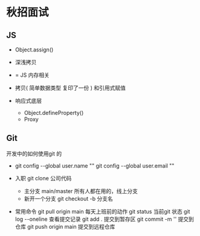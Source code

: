 # 秋招面试

## JS

- Object.assign()

- 深浅拷贝
- = JS 内存相关
- 拷贝( 简单数据类型 复印了一份 ) 和引用式赋值

- 响应式底层
  - Object.defineProperty()
  - Proxy

## Git
开发中的如何使用git 的
- git config --global user.name ""
   git config --global user.email ""

- 入职 git clone 公司代码
    - 主分支 main/master
        所有人都在用的，线上分支
    - 新开一个分支
    git checkout -b 分支名
- 常用命令
    git pull origin main 每天上班前的动作
    git  status 当前git 状态
    git log --oneline 查看提交记录
    git add . 提交到暂存区
    git commit -m '' 提交到仓库
    git push origin main 提交到远程仓库